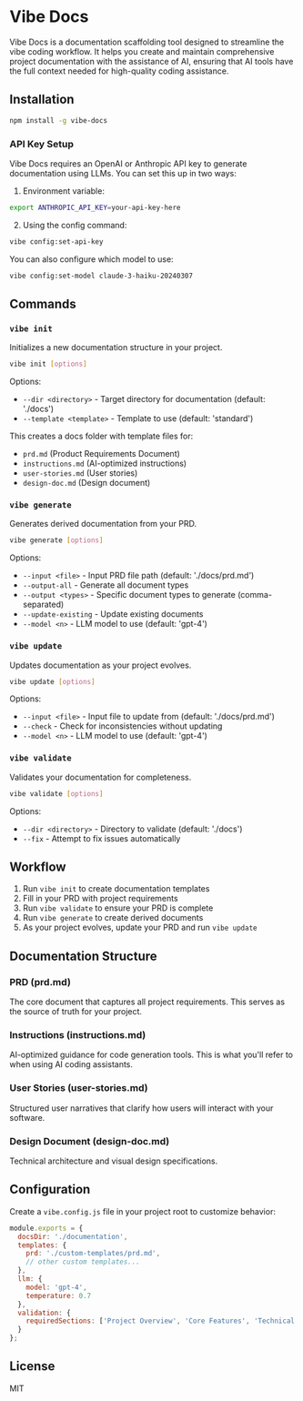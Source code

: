 # Vibe Docs

Vibe Docs is a documentation scaffolding tool designed to streamline the vibe coding workflow. It helps you create and maintain comprehensive project documentation with the assistance of AI, ensuring that AI tools have the full context needed for high-quality coding assistance.

## Installation

```bash
npm install -g vibe-docs
```

### API Key Setup

Vibe Docs requires an OpenAI or Anthropic API key to generate documentation using LLMs. You can set this up in two ways:

1. Environment variable:
```bash
export ANTHROPIC_API_KEY=your-api-key-here
```

2. Using the config command:
```bash
vibe config:set-api-key
```

You can also configure which model to use:
```bash
vibe config:set-model claude-3-haiku-20240307
```

## Commands

### `vibe init`

Initializes a new documentation structure in your project.

```bash
vibe init [options]
```

Options:
- `--dir <directory>` - Target directory for documentation (default: './docs')
- `--template <template>` - Template to use (default: 'standard')

This creates a docs folder with template files for:
- `prd.md` (Product Requirements Document)
- `instructions.md` (AI-optimized instructions)
- `user-stories.md` (User stories)
- `design-doc.md` (Design document)

### `vibe generate`

Generates derived documentation from your PRD.

```bash
vibe generate [options]
```

Options:
- `--input <file>` - Input PRD file path (default: './docs/prd.md')
- `--output-all` - Generate all document types
- `--output <types>` - Specific document types to generate (comma-separated)
- `--update-existing` - Update existing documents
- `--model <n>` - LLM model to use (default: 'gpt-4')

### `vibe update`

Updates documentation as your project evolves.

```bash
vibe update [options]
```

Options:
- `--input <file>` - Input file to update from (default: './docs/prd.md')
- `--check` - Check for inconsistencies without updating
- `--model <n>` - LLM model to use (default: 'gpt-4')

### `vibe validate`

Validates your documentation for completeness.

```bash
vibe validate [options]
```

Options:
- `--dir <directory>` - Directory to validate (default: './docs')
- `--fix` - Attempt to fix issues automatically

## Workflow

1. Run `vibe init` to create documentation templates
2. Fill in your PRD with project requirements
3. Run `vibe validate` to ensure your PRD is complete
4. Run `vibe generate` to create derived documents
5. As your project evolves, update your PRD and run `vibe update`

## Documentation Structure

### PRD (prd.md)
The core document that captures all project requirements. This serves as the source of truth for your project.

### Instructions (instructions.md)
AI-optimized guidance for code generation tools. This is what you'll refer to when using AI coding assistants.

### User Stories (user-stories.md)
Structured user narratives that clarify how users will interact with your software.

### Design Document (design-doc.md)
Technical architecture and visual design specifications.

## Configuration

Create a `vibe.config.js` file in your project root to customize behavior:

```javascript
module.exports = {
  docsDir: './documentation',
  templates: {
    prd: './custom-templates/prd.md',
    // other custom templates...
  },
  llm: {
    model: 'gpt-4',
    temperature: 0.7
  },
  validation: {
    requiredSections: ['Project Overview', 'Core Features', 'Technical Requirements']
  }
};
```

## License

MIT